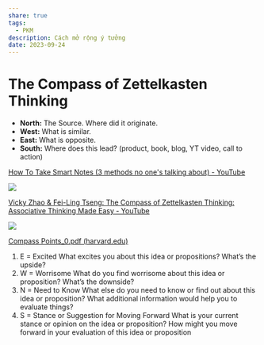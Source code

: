 ```yaml
---
share: true
tags:
  - PKM
description: Cách mở rộng ý tưởng
date: 2023-09-24
---
```


# The Compass of Zettelkasten Thinking
- **North:** The Source. Where did it originate.
- **West:** What is similar.
- **East:** What is opposite.
- **South:** Where does this lead? (product, book, blog, YT video, call to action)


[How To Take Smart Notes (3 methods no one's talking about) - YouTube](https://www.youtube.com/watch?v=5O46Rqh5zHE&t=284s)

![](https://i.imgur.com/9zw24XX.jpg)


[Vicky Zhao & Fei-Ling Tseng: The Compass of Zettelkasten Thinking: Associative Thinking Made Easy - YouTube](https://www.youtube.com/watch?v=-7r9t9T9Aww)

![](https://i.imgur.com/nZdo5OV.jpg)


[Compass Points_0.pdf (harvard.edu)](https://pz.harvard.edu/sites/default/files/Compass%20Points_0.pdf)
1. E = Excited
   What excites you about this idea or propositions? What’s the upside?
2. W = Worrisome
   What do you find worrisome about this idea or proposition? What’s the downside?
3. N = Need to Know
   What else do you need to know or find out about this idea or proposition? What additional information would help you to evaluate things?
4. S = Stance or Suggestion for Moving Forward
   What is your current stance or opinion on the idea or proposition? How might you move forward in your evaluation of this idea or proposition